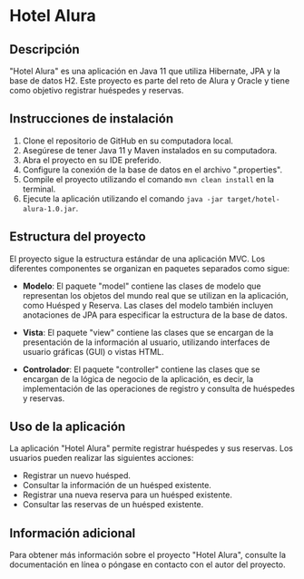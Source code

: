 # Hotel Alura

## Descripción

"Hotel Alura" es una aplicación en Java 11 que utiliza Hibernate, JPA y la base de datos H2. Este proyecto es parte del reto de Alura y Oracle y tiene como objetivo registrar huéspedes y reservas.

## Instrucciones de instalación

1. Clone el repositorio de GitHub en su computadora local.
2. Asegúrese de tener Java 11 y Maven instalados en su computadora.
3. Abra el proyecto en su IDE preferido.
4. Configure la conexión de la base de datos en el archivo ".properties".
5. Compile el proyecto utilizando el comando `mvn clean install` en la terminal.
6. Ejecute la aplicación utilizando el comando `java -jar target/hotel-alura-1.0.jar`.

## Estructura del proyecto

El proyecto sigue la estructura estándar de una aplicación MVC. Los diferentes componentes se organizan en paquetes separados como sigue:

- **Modelo**: El paquete "model" contiene las clases de modelo que representan los objetos del mundo real que se utilizan en la aplicación, como Huésped y Reserva. Las clases del modelo también incluyen anotaciones de JPA para especificar la estructura de la base de datos.

- **Vista**: El paquete "view" contiene las clases que se encargan de la presentación de la información al usuario, utilizando interfaces de usuario gráficas (GUI) o vistas HTML.

- **Controlador**: El paquete "controller" contiene las clases que se encargan de la lógica de negocio de la aplicación, es decir, la implementación de las operaciones de registro y consulta de huéspedes y reservas.

## Uso de la aplicación

La aplicación "Hotel Alura" permite registrar huéspedes y sus reservas. Los usuarios pueden realizar las siguientes acciones:

- Registrar un nuevo huésped.
- Consultar la información de un huésped existente.
- Registrar una nueva reserva para un huésped existente.
- Consultar las reservas de un huésped existente.

## Información adicional

Para obtener más información sobre el proyecto "Hotel Alura", consulte la documentación en línea o póngase en contacto con el autor del proyecto.

